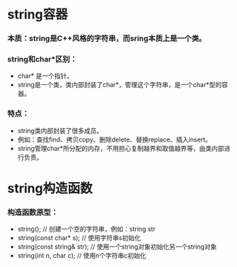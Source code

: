 # string容器
### 本质：string是C++风格的字符串，而sring本质上是一个类。
### string和char*区别：
* char* 是一个指针。
* string是一个类，类内部封装了char*，管理这个字符串，是一个char*型的容器。
### 特点：
* string类内部封装了很多成员。
* 例如：查找find、拷贝copy、删除delete、替换replace、插入insert。
* string管理char*所分配的内存，不用担心复制越界和取值越界等，由类内部进行负责。

# string构造函数
### 构造函数原型：
* string(); // 创建一个空的字符串，例如：string str
* string(const char* s); // 使用字符串s初始化
* string(const string& str); // 使用一个string对象初始化另一个string对象
* string(int n, char c); // 使用n个字符串c初始化